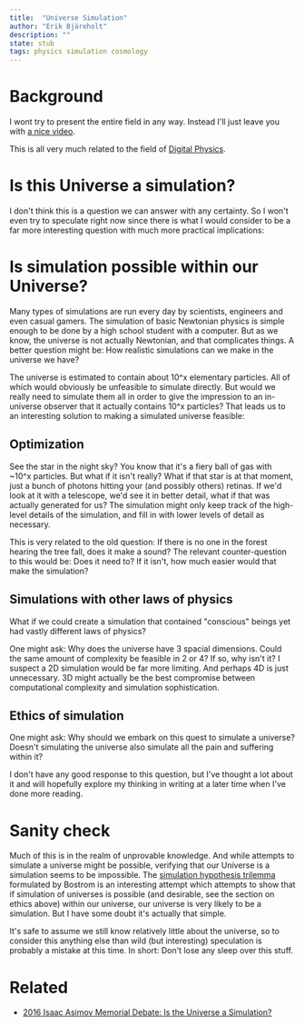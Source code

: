 ```yaml
---
title:  "Universe Simulation"
author: "Erik Bjäreholt"
description: ""
state: stub
tags: physics simulation cosmology
---
```


# Background

I wont try to present the entire field in any way. Instead I'll just leave you with [a nice video](lemmino).

This is all very much related to the field of [Digital Physics][digitalphysics]. 


# Is this Universe a simulation?

I don't think this is a question we can answer with any certainty. So I won't even try to speculate right now since there is what I would consider to be a far more interesting question with much more practical implications:

# Is simulation possible within our Universe?

Many types of simulations are run every day by scientists, engineers and even casual gamers. The simulation of basic Newtonian physics is simple enough to be done by a high school student with a computer. But as we know, the universe is not actually Newtonian, and that complicates things. A better question might be: How realistic simulations can we make in the universe we have?

The universe is estimated to contain about 10^x elementary particles. All of which would obviously be unfeasible to simulate directly. But would we really need to simulate them all in order to give the impression to an in-universe observer that it actually contains 10^x particles? That leads us to an interesting solution to making a simulated universe feasible:

## Optimization

See the star in the night sky? You know that it's a fiery ball of gas with ~10^x particles. But what if it isn't really? What if that star is at that moment, just a bunch of photons hitting your (and possibly others) retinas. If we'd look at it with a telescope, we'd see it in better detail, what if that was actually generated for us? The simulation might only keep track of the high-level details of the simulation, and fill in with lower levels of detail as necessary. 

This is very related to the old question: If there is no one in the forest hearing the tree fall, does it make a sound? The relevant counter-question to this would be: Does it need to? If it isn't, how much easier would that make the simulation?

## Simulations with other laws of physics

What if we could create a simulation that contained "conscious" beings yet had vastly different laws of physics? 

One might ask: Why does the universe have 3 spacial dimensions. Could the same amount of complexity be feasible in 2 or 4? If so, why isn't it? I suspect a 2D simulation would be far more limiting. And perhaps 4D is just unnecessary. 3D might actually be the best compromise between computational complexity and simulation sophistication.

## Ethics of simulation

One might ask: Why should we embark on this quest to simulate a universe? Doesn't simulating the universe also simulate all the pain and suffering within it? 

I don't have any good response to this question, but I've thought a lot about it and will hopefully explore my thinking in writing at a later time when I've done more reading. 


# Sanity check

Much of this is in the realm of unprovable knowledge. And while attempts to simulate a universe might be possible, verifying that our Universe is a simulation seems to be impossible. The [simulation hypothesis trilemma][simulation-hypothesis-trilemma] formulated by Bostrom is an interesting attempt which attempts to show that if simulation of universes is possible (and desirable, see the section on ethics above) within our universe, our universe is very likely to be a simulation. But I have some doubt it's actually that simple.

It's safe to assume we still know relatively little about the universe, so to consider this anything else than wild (but interesting) speculation is probably a mistake at this time. In short: Don't lose any sleep over this stuff.


# Related

 - [2016 Isaac Asimov Memorial Debate: Is the Universe a Simulation?](https://www.youtube.com/watch?v=wgSZA3NPpBs)


[lemmino]: https://youtu.be/K4rCzA8fS84
[digitalphysics]: https://en.wikipedia.org/wiki/Digital_physics
[simulation-hypothesis]: https://en.wikipedia.org/wiki/Simulation_hypothesis
[simulation-hypothesis-trilemma]: https://en.wikipedia.org/wiki/Simulation_hypothesis#Are_you_living_in_a_computer_simulation.3F

